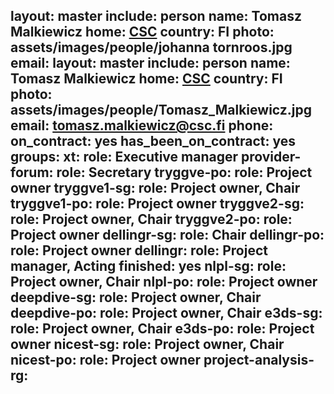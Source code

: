 layout: master
include: person
name: Tomasz Malkiewicz
home: <a href="https://csc.fi">CSC</a>
country: FI
photo: assets/images/people/johanna tornroos.jpg
email: layout: master
include: person
name: Tomasz Malkiewicz
home: <a href="https://csc.fi">CSC</a>
country: FI
photo: assets/images/people/Tomasz_Malkiewicz.jpg
email: tomasz.malkiewicz@csc.fi
phone:
on_contract: yes
has_been_on_contract: yes
groups:
  xt:
    role: Executive manager
  provider-forum:
    role: Secretary
  tryggve-po:
    role: Project owner
  tryggve1-sg:
    role: Project owner, Chair
  tryggve1-po:
    role: Project owner
  tryggve2-sg:
    role: Project owner, Chair
  tryggve2-po:
    role: Project owner
  dellingr-sg:
    role: Chair
  dellingr-po:
    role: Project owner
  dellingr:
    role: Project manager, Acting
    finished: yes
  nlpl-sg:
    role: Project owner, Chair
  nlpl-po:
    role: Project owner
  deepdive-sg:
    role: Project owner, Chair
  deepdive-po:
    role: Project owner, Chair
  e3ds-sg:
    role: Project owner, Chair
  e3ds-po:
    role: Project owner
  nicest-sg:
    role: Project owner, Chair
  nicest-po:
    role: Project owner
  project-analysis-rg:
---
